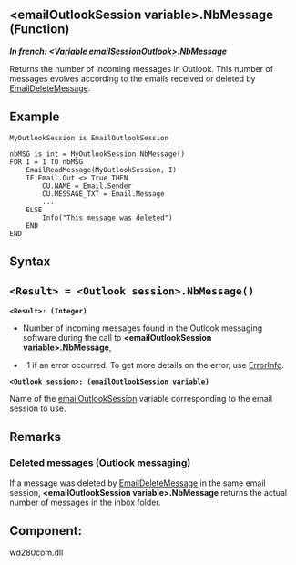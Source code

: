 


## &lt;emailOutlookSession variable&gt;.NbMessage (Function)

***In french: &lt;Variable emailSessionOutlook&gt;.NbMessage***



<a name="XUse"></a>
<a name="Use"></a>
<a name="description"></a>
Returns the number of incoming messages in Outlook. This number of messages evolves according to the emails received or deleted by [EmailDeleteMessage](../WDLang3/3032027.md).
<a name="Example1"></a>
<a name="sample_code"></a>

## Example


```wl
MyOutlookSession is EmailOutlookSession

nbMSG is int = MyOutlookSession.NbMessage()
FOR I = 1 TO nbMSG
	EmailReadMessage(MyOutlookSession, I)
	IF Email.Out <> True THEN
		CU.NAME = Email.Sender
		CU.MESSAGE_TXT = Email.Message
		...
	ELSE
		Info("This message was deleted")
	END
END
```

<a name="XSYNTAX"></a>
<a name="SYNTAX1"></a>

## Syntax

`<Result> = <Outlook session>.NbMessage()`
---

**`<Result>: (Integer)`**



- Number of incoming messages found in the Outlook messaging software during the call to **&lt;emailOutlookSession variable&gt;.NbMessage**, 

- -1 if an error occurred. To get more details on the error, use [ErrorInfo](../WDLang1/3013008.md).




**`<Outlook session>: (emailOutlookSession variable)`**

Name of the [emailOutlookSession](../WDLang3/1000018767.md) variable corresponding to the email session to use.



<a name="NOTE0"></a>
<a name="NOTE0_1"></a>

## Remarks


### Deleted messages (Outlook messaging)
<a name="deleted_messages_outlook_messaging_ELTPARAGRAPHE000292"></a>

If a message was deleted by [EmailDeleteMessage](../WDLang3/3032027.md) in the same email session, **&lt;emailOutlookSession variable&gt;.NbMessage** returns the actual number of messages in the inbox folder.

<a name="XComponent"></a>

## Component:
wd280com.dll
